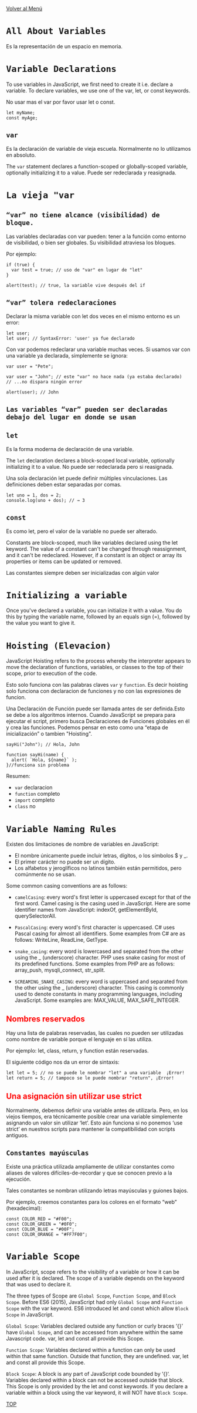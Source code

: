[Volver al Menú](../root.md)

# `All About Variables`

Es la representación de un espacio en memoria.

# `Variable Declarations`

To use variables in JavaScript, we first need to create it i.e. declare a variable. To declare variables, we use one of the var, let, or const keywords.

No usar mas el var por favor usar let o const.

```
let myName;
const myAge;
```

## `var`

Es la declaración de variable de vieja escuela. Normalmente no lo utilizamos en absoluto.

The `var` statement declares a function-scoped or globally-scoped variable, optionally initializing it to a value. Puede ser redeclarada y reasignada.

# `La vieja "var`

## `“var” no tiene alcance (visibilidad) de bloque.`

Las variables declaradas con var pueden: tener a la función como entorno de visibilidad, o bien ser globales. Su visibilidad atraviesa los bloques.

Por ejemplo:

```
if (true) {
  var test = true; // uso de "var" en lugar de "let"
}

alert(test); // true, la variable vive después del if
```

## `“var” tolera redeclaraciones`

Declarar la misma variable con let dos veces en el mismo entorno es un error:

```
let user;
let user; // SyntaxError: 'user' ya fue declarado
```

Con var podemos redeclarar una variable muchas veces. Si usamos var con una variable ya declarada, simplemente se ignora:

```
var user = "Pete";

var user = "John"; // este "var" no hace nada (ya estaba declarado)
// ...no dispara ningún error

alert(user); // John
```

## `Las variables “var” pueden ser declaradas debajo del lugar en donde se usan`

## `let`

Es la forma moderna de declaración de una variable.

The `let` declaration declares a block-scoped local variable, optionally initializing it to a value. No puede ser redeclarada pero si reasignada.

Una sola declaración let puede definir múltiples vinculaciones. Las definiciones deben estar separadas por comas.

```
let uno = 1, dos = 2;
console.log(uno + dos); // → 3
```

## `const`

Es como let, pero el valor de la variable no puede ser alterado.

Constants are block-scoped, much like variables declared using the let keyword. The value of a constant can't be changed through reassignment, and it can't be redeclared. However, if a constant is an object or array its properties or items can be updated or removed.

Las constantes siempre deben ser inicializadas con algún valor

# `Initializing a variable`

Once you've declared a variable, you can initialize it with a value. You do this by typing the variable name, followed by an equals sign (=), followed by the value you want to give it.

# `Hoisting (Elevacion)`

JavaScript Hoisting refers to the process whereby the interpreter appears to move the declaration of functions, variables, or classes to the top of their scope, prior to execution of the code.

Esto solo funciona con las palabras claves `var` y `function`. Es decir hoisting solo funciona con declaracion de funciones y no con las expresiones de funcion.

Una Declaración de Función puede ser llamada antes de ser definida.Esto se debe a los algoritmos internos.
Cuando JavaScript se prepara para ejecutar el script, primero busca Declaraciones de Funciones globales en él y crea las funciones.
Podemos pensar en esto como una “etapa de inicialización” o tambien "Hoisting".

```
sayHi("John"); // Hola, John

function sayHi(name) {
  alert( `Hola, ${name}` );
}//funciona sin problema
```

Resumen:

- `var` declaracion
- `function` completo
- `import` completo
- `class` no

# `Variable Naming Rules`

Existen dos limitaciones de nombre de variables en JavaScript:

- El nombre únicamente puede incluir letras, dígitos, o los símbolos $ y _.
- El primer carácter no puede ser un dígito.
- Los alfabetos y jeroglíficos no latinos también están permitidos, pero comúnmente no se usan.

Some common casing conventions are as follows:

- `camelCasing`: every word's first letter is uppercased except for that of the first word. Camel casing is the casing used in JavaScript. Here are some identifier names from JavaScript: indexOf, getElementById, querySelectorAll.

- `PascalCasing`: every word's first character is uppercased. C# uses Pascal casing for almost all identifiers. Some examples from C# are as follows: WriteLine, ReadLine, GetType.

- `snake_casing`: every word is lowercased and separated from the other using the _ (underscore) character. PHP uses snake casing for most of its predefined functions. Some examples from PHP are as follows: array_push, mysqli_connect, str_split.

- `SCREAMING_SNAKE_CASING`: every word is uppercased and separated from the other using the _ (underscore) character. This casing is commonly used to denote constants in many programming languages, including JavaScript. Some examples are: MAX_VALUE, MAX_SAFE_INTEGER.

<h2 style="color:red">Nombres reservados</h2>

Hay una lista de palabras reservadas, las cuales no pueden ser utilizadas como nombre de variable porque el lenguaje en sí las utiliza.

Por ejemplo: let, class, return, y function están reservadas.

El siguiente código nos da un error de sintaxis:
```
let let = 5; // no se puede le nombrar "let" a una variable  ¡Error!
let return = 5; // tampoco se le puede nombrar "return", ¡Error!
```

<h2 style="color:red">Una asignación sin utilizar use strict</h2>

Normalmente, debemos definir una variable antes de utilizarla. Pero, en los viejos tiempos, era técnicamente posible crear una variable simplemente asignando un valor sin utilizar ‘let’. Esto aún funciona si no ponemos ‘use strict’ en nuestros scripts para mantener la compatibilidad con scripts antiguos.

## `Constantes mayúsculas`

Existe una práctica utilizada ampliamente de utilizar constantes como aliases de valores difíciles-de-recordar y que se conocen previo a la ejecución.

Tales constantes se nombran utilizando letras mayúsculas y guiones bajos.

Por ejemplo, creemos constantes para los colores en el formato “web” (hexadecimal):
```
const COLOR_RED = "#F00";
const COLOR_GREEN = "#0F0";
const COLOR_BLUE = "#00F";
const COLOR_ORANGE = "#FF7F00";
```

# `Variable Scope`

In JavaScript, scope refers to the visibility of a variable or how it can be used after it is declared. The scope of a variable depends on the keyword that was used to declare it.

The three types of Scope are `Global Scope`, `Function Scope`, and `Block Scope`. Before ES6 (2015), JavaScript had only `Global Scope` and `Function Scope` with the var keyword. ES6 introduced let and const which allow `Block Scope` in JavaScript.

`Global Scope`: Variables declared outside any function or curly braces ’{}’ have `Global Scope`, and can be accessed from anywhere within the same Javascript code. var, let and const all provide this Scope.

`Function Scope`: Variables declared within a function can only be used within that same function. Outside that function, they are undefined. var, let and const all provide this Scope.

`Block Scope`: A block is any part of JavaScript code bounded by ’{}‘. Variables declared within a block can not be accessed outside that block. This Scope is only provided by the let and const keywords. If you declare a variable within a block using the var keyword, it will NOT have `Block Scope`.

[TOP](#all-about-variables)